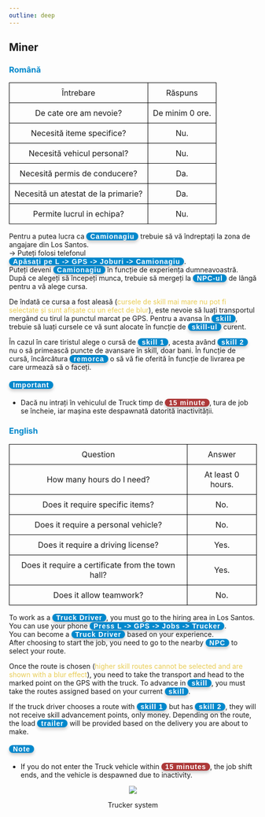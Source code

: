 ```yaml
---
outline: deep
---
```

<style scoped>
.button-p, .button-r {
    display: inline-block;
    padding: 0 8px;
    color: white;
    border-radius: 8px;
    font-family: 'Arial', sans-serif;
    font-weight: bold;
    box-shadow: 0 4px 6px rgba(0, 0, 0, 0.2);
    font-size: 14px;
    letter-spacing: 1px;
}

.button-p { background-color: #0088CC; }

.button-r { background-color: #ad3838; }

table {
    width: 100%;
    border-collapse: collapse;
}

td {
    border: 1px solid black;
    padding: 10px;
    text-align: center;
}

.image-row {
    display: flex;
    justify-content: center;
}

.image-row img {
    margin: 0 5px;
    width: 50px;
    height: 50px;
}
</style>

## Miner

### <span style="color: #0088CC">Română</span>

<table>
    <tr>
        <td>Întrebare</td>
        <td>Răspuns</td>
    </tr>
    <tr>
        <td>De cate ore am nevoie?</td>
        <td>De minim 0 ore.</td>
    </tr>
    <tr>
        <td>Necesită iteme specifice?</td>
        <td>Nu.</td>
    </tr>
    <tr>
        <td>Necesită vehicul personal?</td>
        <td>Nu.</td>
    </tr>
    <tr>
        <td>Necesită permis de conducere?</td>
        <td>Da.</td>
    </tr>
    <tr>
        <td>Necesită un atestat de la primarie?</td>
        <td>Da.</td>
    </tr>
    <tr>
        <td>Permite lucrul in echipa?</td>
        <td>Nu.</td>
    </tr>
</table>

Pentru a putea lucra ca <span class="button-p">Camionagiu</span> trebuie să vă îndreptați la zona de angajare din Los Santos.
<br>-> Puteți folosi telefonul <span class="button-p">Apăsați pe L -> GPS -> Joburi -> Camionagiu</span>.
<br>Puteți deveni <span class="button-p">Camionagiu</span> în funcție de experiența dumneavoastră.
<br>După ce alegeți să începeți munca, trebuie să mergeți la <span class="button-p">NPC-ul</span> de lângă pentru a vă alege cursa. 

De îndată ce cursa a fost aleasă (<span style="color: #e9cc54">cursele de skill mai mare nu pot fi selectate și sunt afișate cu un efect de blur</span>), este nevoie să luați transportul mergând cu tirul la punctul marcat pe GPS. Pentru a avansa în <span class="button-p">skill</span>, trebuie să luați cursele ce vă sunt alocate în funcție de <span class="button-p">skill-ul</span> curent. 

În cazul în care tiristul alege o cursă de <span class="button-p">skill 1</span>, acesta având <span class="button-p">skill 2</span> nu o să primească puncte de avansare în skill, doar bani. În funcție de cursă, încărcătura <span class="button-p">remorca</span> o să vă fie oferită în funcție de livrarea pe care urmează să o faceți.

#### <span class="button-p"><b>Important</b></span>

- Dacă nu intrați în vehiculul de Truck timp de <span class="button-r">15 minute</span>, tura de job se încheie, iar mașina este despawnată datorită inactivității. 

### <span style="color: #0088CC">English</span>

<table>
    <tr>
        <td>Question</td>
        <td>Answer</td>
    </tr>
    <tr>
        <td>How many hours do I need?</td>
        <td>At least 0 hours.</td>
    </tr>
    <tr>
        <td>Does it require specific items?</td>
        <td>No.</td>
    </tr>
    <tr>
        <td>Does it require a personal vehicle?</td>
        <td>No.</td>
    </tr>
    <tr>
        <td>Does it require a driving license?</td>
        <td>Yes.</td>
    </tr>
    <tr>
        <td>Does it require a certificate from the town hall?</td>
        <td>Yes.</td>
    </tr>
    <tr>
        <td>Does it allow teamwork?</td>
        <td>No.</td>
    </tr>
</table>

To work as a <span class="button-p">Truck Driver</span>, you must go to the hiring area in Los Santos.
<br>You can use your phone <span class="button-p">Press L -> GPS -> Jobs -> Trucker</span>.
<br>You can become a <span class="button-p">Truck Driver</span> based on your experience.
<br>After choosing to start the job, you need to go to the nearby <span class="button-p">NPC</span> to select your route.

Once the route is chosen (<span style="color: #e9cc54">higher skill routes cannot be selected and are shown with a blur effect</span>), you need to take the transport and head to the marked point on the GPS with the truck. To advance in <span class="button-p">skill</span>, you must take the routes assigned based on your current <span class="button-p">skill</span>.

If the truck driver chooses a route with <span class="button-p">skill 1</span> but has <span class="button-p">skill 2</span>, they will not receive skill advancement points, only money. Depending on the route, the load <span class="button-p">trailer</span> will be provided based on the delivery you are about to make.

#### <span class="button-p"><b>Note</b></span>

- If you do not enter the Truck vehicle within <span class="button-r">15 minutes</span>, the job shift ends, and the vehicle is despawned due to inactivity.

<p align="center"><img src="https://i.imgur.com/jd0lvDS.gif"/></p>
<p style="text-align: center">Trucker system</p>